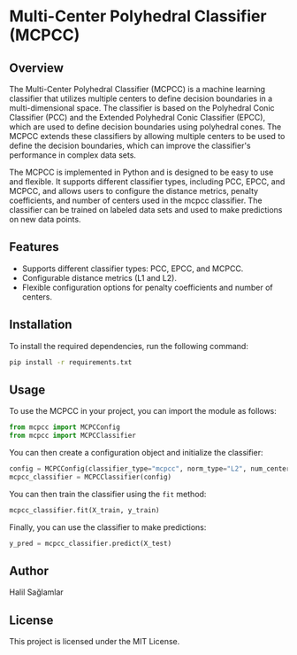 # Multi-Center Polyhedral Classifier (MCPCC)

## Overview

The Multi-Center Polyhedral Classifier (MCPCC) is a machine learning classifier that utilizes multiple centers to define decision boundaries in a multi-dimensional space. The classifier is based on the Polyhedral Conic Classifier (PCC) and the Extended Polyhedral Conic Classifier (EPCC), which are used to define decision boundaries using polyhedral cones. The MCPCC extends these classifiers by allowing multiple centers to be used to define the decision boundaries, which can improve the classifier's performance in complex data sets.

The MCPCC is implemented in Python and is designed to be easy to use and flexible. It supports different classifier types, including PCC, EPCC, and MCPCC, and allows users to configure the distance metrics, penalty coefficients, and number of centers used in the mcpcc classifier. The classifier can be trained on labeled data sets and used to make predictions on new data points.

## Features

- Supports different classifier types: PCC, EPCC, and MCPCC.
- Configurable distance metrics (L1 and L2).
- Flexible configuration options for penalty coefficients and number of centers.

## Installation

To install the required dependencies, run the following command:

``` bash
pip install -r requirements.txt
```

## Usage

To use the MCPCC in your project, you can import the module as follows:

```python
from mcpcc import MCPCConfig
from mcpcc import MCPCClassifier
```

You can then create a configuration object and initialize the classifier:

```python
config = MCPCConfig(classifier_type="mcpcc", norm_type="L2", num_centers=3)
mcpcc_classifier = MCPCClassifier(config)
```

You can then train the classifier using the `fit` method:

```python
mcpcc_classifier.fit(X_train, y_train)
```

Finally, you can use the classifier to make predictions:

```python
y_pred = mcpcc_classifier.predict(X_test)
```

## Author

Halil Sağlamlar

## License

This project is licensed under the MIT License.
